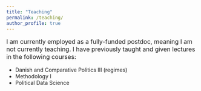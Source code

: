 ```yaml
---
title: "Teaching"
permalink: /teaching/
author_profile: true
---
```


<p style="font-size:16px"> I am currently employed as a fully-funded postdoc, meaning I am not currently teaching. I have previously taught and given lectures in the following courses: </p>

- Danish and Comparative Politics III (regimes)
- Methodology I
- Political Data Science
